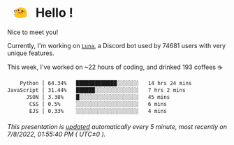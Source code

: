 <h1>   <img src="./spoinky.gif" style="vertical-align:middle;" width="30px">   Hello ! </h1>

Nice to meet you!

Currently, I'm working on <a href='https://github.com/Asgarrrr/Luna'>`Luna`</a>, a Discord bot used by 74681 users with very unique features.

This week, I've worked on ~22 hours of coding, and drinked 193 coffees ☕

```
    Python │ 64.34%   █████████████░░░░░░░   14 hrs 24 mins
JavaScript │ 31.44%   ██████░░░░░░░░░░░░░░   7 hrs 2 mins
      JSON │ 3.38%    █░░░░░░░░░░░░░░░░░░░   45 mins
       CSS │ 0.5%     ░░░░░░░░░░░░░░░░░░░░   6 mins
       EJS │ 0.33%    ░░░░░░░░░░░░░░░░░░░░   4 mins
```

###### This presentation is [updated](https://github.com/Asgarrrr) automatically every 5 minute, most recently on 7/8/2022, 01:55:40 PM ( UTC±0 ).